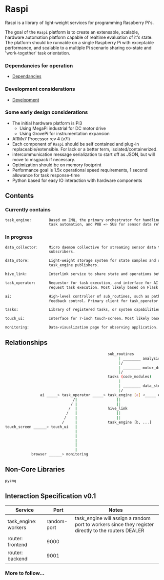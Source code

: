 # Raspi 
Raspi is a library of light-weight services for programming Raspberry Pi's.

The goal of the `Raspi` platform is to create an extensable, scalable, hardware automation platform capable of realtime evaluation of it's state. The platform should be runnable on a single Raspberry Pi with exceptable performance, and scalable to a multiple Pi scenario sharing co-state and 'work-together' task orientation.

### Dependancies for operation
* [Dependancies](./DEPENDANCIES.md)

### Development considerations
* [Development](./DEVELOPMENT.md)

### Some early design considerations
* The initial hardware platform is Pi3
  * Using MegaPi industrial for DC motor drive
  * Using GrovePi for instrumentation expansion
* ARMv7 Processor rev 4 (v7l)
* Each component of `Raspi` should be self contained and plug-in replaceable/extensible. For lack or a better term, isolated/containerized.
* intercommunication message serialization to start off as JSON, but will move to msgpack if necessary.
* Optimization should be on memory footprint
* Performance goal is 1.5x operational speed requirements, 1 second allowance for task response-time
* Python based for easy IO interaction with hardware components

## Contents

### Currently contains

```bash
task_engine:        Based on ZMQ, the primary orchestrator for handling both REQ => REP for
                    task automation, and PUB => SUB for sensor data retrieval.
```

### In progress

```bash
data_collector:     Micro daemon collective for streaming sensor data to task_engine 
                    subscribers.

data_store:         Light-weight storage system for state samples and subscriber for 
                    task_engine publishers.

hive_link:          Interlink service to share state and operations between task_engines.

task_operator:      Requestor for task execution, and interface for AI or remote-ops to
                    request task execution. Most likely based on Flask.

ai:                 High-level controller of sub_routines, such as pathfinding, and servo 
                    feedback control. Primary client for task_operator.

tasks:              Library of registered tasks, or system capabilities.

touch_ui:           Interface for 7-inch touch-screen. Most likely based on TK.

monitoring:         Data-visualization page for observing application.
```

## Relationships
```bash                              
                                               sub_routines 
                                                    | ________ analysis
                                                    |/   
                                                    | ________ motor_drive
                                                    |/
                                               tasks (code_modules)
                                                    |
                                                    | ________ data_store
                                                    |/
                ai _____> task_operator _____> task_engine [a] <_____ data_collector [Sensors]
                               /|                  ||   
                              / |                  ||
                             /  |              hive_link
                            /   |                  ||
                           /    |                  ||
                          /     |              task_engine [b, ...]
touch_screen ______> touch_ui   |
                                |
                                |
                                |                 
                                |
                                | 
            browser ______> monitoring
```

## Non-Core Libraries 
```bash
pyzmq
```

## Interaction Specification v0.1

| Service | Port | Notes |
|---------|------|-------|
|task_engine: workers|random-port| task_engine will assign a random port to workers since they register directly to the routers DEALER|
|router: frontend|9000||
|router: backend|9001||

### More to follow...
